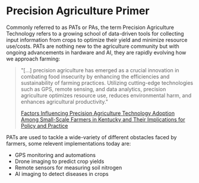 # Precision Agriculture Primer
Commonly referred to as PATs or PAs, the term Precision Agriculture Technology refers to a growing school of data-driven tools for collecting input information from crops to optimize their yield and minimize resource use/costs. PATs are nothing new to the agriculture community but with ongoing advancements in hardware and AI, they are rapidly evolving how we approach farming:

> "[...] precision agriculture has emerged as a crucial innovation in combating food insecurity by enhancing the efficiencies and sustainability of farming practices. Utilizing cutting-edge technologies such as GPS, remote sensing, and data analytics, precision agriculture optimizes resource use, reduces environmental harm, and enhances agricultural productivity."
> 
> [ Factors Influencing Precision Agriculture Technology Adoption Among Small-Scale Farmers in Kentucky and Their Implications for Policy and Practice ](https://www.mdpi.com/2077-0472/15/2/177)

PATs are used to tackle a wide-variety of different obstacles faced by farmers, some relevent implementations today are:
- GPS monitoring and automations
- Drone imaging to predict crop yields
- Remote sensors for measuring soil nitrogen
- AI imaging to detect diseases in crops

